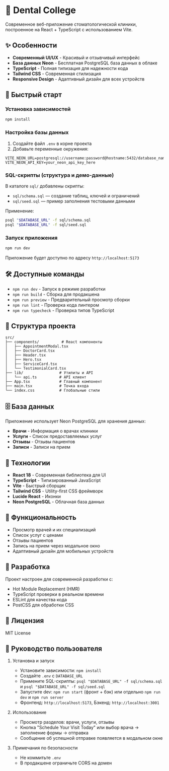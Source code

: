 # 🦷 Dental College

Современное веб-приложение стоматологической клиники, построенное на React + TypeScript с использованием Vite.

## ✨ Особенности

- **Современный UI/UX** - Красивый и отзывчивый интерфейс
- **База данных Neon** - Бесплатная PostgreSQL база данных в облаке
- **TypeScript** - Полная типизация для надежности кода
- **Tailwind CSS** - Современная стилизация
- **Responsive Design** - Адаптивный дизайн для всех устройств

## 🚀 Быстрый старт

### Установка зависимостей
```bash
npm install
```

### Настройка базы данных
1. Создайте файл `.env` в корне проекта
2. Добавьте переменные окружения:
```env
VITE_NEON_URL=postgresql://username:password@hostname:5432/database_name
VITE_NEON_API_KEY=your_neon_api_key_here
```

### SQL-скрипты (структура и демо-данные)
В каталоге `sql/` добавлены скрипты:
- `sql/schema.sql` — создание таблиц, ключей и ограничений
- `sql/seed.sql` — пример заполнения тестовыми данными

Применение:
```bash
psql "$DATABASE_URL" -f sql/schema.sql
psql "$DATABASE_URL" -f sql/seed.sql
```

### Запуск приложения
```bash
npm run dev
```

Приложение будет доступно по адресу `http://localhost:5173`

## 🛠️ Доступные команды

- `npm run dev` - Запуск в режиме разработки
- `npm run build` - Сборка для продакшена
- `npm run preview` - Предварительный просмотр сборки
- `npm run lint` - Проверка кода линтером
- `npm run typecheck` - Проверка типов TypeScript

## 📁 Структура проекта

```
src/
├── components/          # React компоненты
│   ├── AppointmentModal.tsx
│   ├── DoctorCard.tsx
│   ├── Header.tsx
│   ├── Hero.tsx
│   ├── ServiceCard.tsx
│   └── TestimonialCard.tsx
├── lib/                # Утилиты и API
│   └── api.ts          # API клиент
├── App.tsx             # Главный компонент
├── main.tsx            # Точка входа
└── index.css           # Глобальные стили
```

## 🗄️ База данных

Приложение использует Neon PostgreSQL для хранения данных:

- **Врачи** - Информация о врачах клиники
- **Услуги** - Список предоставляемых услуг
- **Отзывы** - Отзывы пациентов
- **Записи** - Записи на прием

## 🎨 Технологии

- **React 18** - Современная библиотека для UI
- **TypeScript** - Типизированный JavaScript
- **Vite** - Быстрый сборщик
- **Tailwind CSS** - Utility-first CSS фреймворк
- **Lucide React** - Иконки
- **Neon PostgreSQL** - Облачная база данных

## 📱 Функциональность

- Просмотр врачей и их специализаций
- Список услуг с ценами
- Отзывы пациентов
- Запись на прием через модальное окно
- Адаптивный дизайн для мобильных устройств

## 🔧 Разработка

Проект настроен для современной разработки с:
- Hot Module Replacement (HMR)
- TypeScript проверки в реальном времени
- ESLint для качества кода
- PostCSS для обработки CSS

## 📄 Лицензия

MIT License

## 📘 Руководство пользователя

1. Установка и запуск
   - Установите зависимости: `npm install`
   - Создайте `.env` с `DATABASE_URL`
   - Примените SQL-скрипты: `psql "$DATABASE_URL" -f sql/schema.sql` и `psql "$DATABASE_URL" -f sql/seed.sql`
   - Запустите dev: `npm run start` (фронт + бэк) или отдельно `npm run dev` и `npm run server`
   - Фронтенд: `http://localhost:5173`, Бэкенд: `http://localhost:3001`

2. Использование
   - Просмотр разделов: врачи, услуги, отзывы
   - Кнопка "Schedule Your Visit Today" или выбор врача → заполнение формы → отправка
   - Сообщение об успешной отправке появляется в модальном окне

3. Примечания по безопасности
   - Не коммитьте `.env`
   - В продакшене ограничьте CORS на домен
